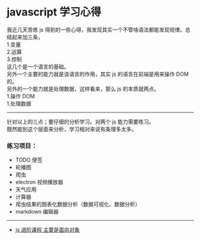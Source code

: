 # javascript 学习心得

 我近几天苦练 js 得到的一些心得，我发现其实一个不管啥语法都能发现规律。总结起来加三条，<br>
 1.变量 <br>
 2.运算 <br>
 3.控制 <br>
 这几个是一个语言的基础。 <br>
 另外一个主要的能力就是该语言的作用，其实 js 的语言在前端是用来操作 DOM 的。<br>
 另外的一个能力就是处理数据，这样看来，那么 js 的本质就两点。<br>
 1.操作 DOM <br>
 1.处理数据 <br>
_______
 针对以上的三点；要仔细的分析学习。对两个 js 能力需要练习。<br>
 既然能到这个层面来分析，学习相对来说有条理多太多。<br>

 ### 练习项目：
 * TODO 便签
 * 轮播图
 * 爬虫
 * electron 视频播放器
 * 天气应用
 * 计算器
 * 爬虫结果的图表化数据分析（数据可视化、数据分析）
 * markdown 编辑器
 
 ---
 * [js 进阶课程 主要是面向对象](https://ke.qq.com/classroom/index.html#course_id=247442&term_id=100291855&ch_id=393836&vch_id=72&section_id=295&task_id=1585603141682834)
